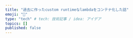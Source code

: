 ```yaml
---
title: "過去に作ったcustom runtimeなlambdaをコンテナ化した話"
emoji: "🤖"
type: "tech" # tech: 技術記事 / idea: アイデア
topics: []
published: false
---
```

